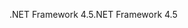 <span data-ttu-id="74d78-101">.NET Framework 4.5</span><span class="sxs-lookup"><span data-stu-id="74d78-101">.NET Framework 4.5</span></span>
